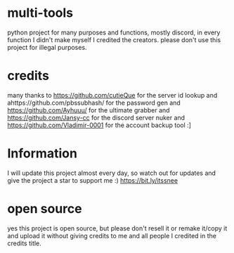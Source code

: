 # multi-tools
python project for many purposes and functions, mostly discord, in every function I didn't make myself I credited the creators.
please don't use this project for illegal purposes.

# credits
many thanks to https://github.com/cutieQue for the server id lookup and ahttps://github.com/pbssubhash/ for the password gen and https://github.com/Ayhuuu/ for the ultimate grabber and https://github.com/Jansy-cc for the discord server nuker and https://github.com/Vladimir-0001 for the account backup tool :]

# Information
I will update this project almost every day, so watch out for updates and give the project a star to support me :)
https://bit.ly/itssnee

# open source
yes this project is open source, but please don't resell it or remake it/copy it and upload it without giving credits to me and all people I credited in the credits title.
